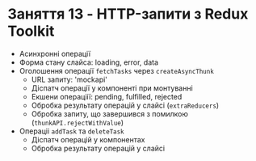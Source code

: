 # Заняття 13 - HTTP-запити з Redux Toolkit

- Асинхронні операції
- Форма стану слайса: loading, error, data
- Оголошення операції `fetchTasks` через `createAsyncThunk`
  - URL запиту: 'mockapi'
  - Діспатч операції у компоненті при монтуванні
  - Екшени операціії: pending, fulfilled, rejected
  - Обробка результату операцій у слайсі (`extraReducers`)
  - Обробка запиту, що завершився з помилкою (`thunkAPI.rejectWithValue`)
- Операціі `addTask` та `deleteTask`
  - Діспатч операцій у компонентах
  - Обробка результату операцій у слайсі
